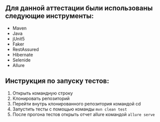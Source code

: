 ## Для данной аттестации были использованы следующие инструменты:
- Maven
- Java
- jUnit5
- Faker
- RestAssured
- Hibernate
- Selenide
- Allure

## Инструкция по запуску тестов:
1. Открыть командную строку
2. Клонировать репозиторий
3. Перейти внутрь клонированного репозитория командой cd
4. Запустить тесты с помощью команды `mvn clean test`
5. После прогона тестов открыть отчет allure командой `allure serve`
